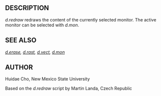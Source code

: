 
## DESCRIPTION

*d.redraw* redraws the content of the currently selected monitor. The
active monitor can be selected with *d.mon*.

## SEE ALSO

*[d.erase](d.erase.html),
[d.rast](d.rast.html),
[d.vect](d.vect.html),
[d.mon](d.mon.html)*

## AUTHOR

Huidae Cho, New Mexico State University

Based on the *d.redraw* script by Martin Landa, Czech Republic
